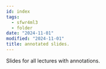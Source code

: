 ```yaml
---
id: index
tags:
  - sfwr4ml3
  - folder
date: "2024-11-01"
modified: "2024-11-01"
title: annotated slides.
---
```


Slides for all lectures with annotations.
